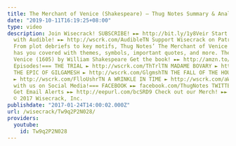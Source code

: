 ```yaml
---
title: The Merchant of Venice (Shakespeare) – Thug Notes Summary & Analysis
date: "2019-10-11T16:19:25+08:00"
type: video
description: Join Wisecrack! SUBSCRIBE! ►► http://bit.ly/1y8Veir Start your FREE Trial
  with Audible! ►► http://wscrk.com/AudibleTN Support Wisecrack on Patreon! ►► http://wscrk.com/Wisecrackptrn
  From plot debriefs to key motifs, Thug Notes’ The Merchant of Venice Summary & Analysis
  has you covered with themes, symbols, important quotes, and more. The Merchant of
  Venice (1605) by William Shakespeare Get the book! ►► http://amzn.to/2iSNQtr ===More
  Episodes!=== THE TRIAL ► http://wscrk.com/ThTrlTN MADAME BOVARY ► http://wscrk.com/MdmBryTN
  THE EPIC OF GILGAMESH ► http://wscrk.com/GlgmshTN THE FALL OF THE HOUSE OF USHER
  ► http://wscrk.com/FlloUshrTN A WRINKLE IN TIME ► http://wscrk.com/aWrnTmTN ===Connect
  with us on Social Media!=== FACEBOOK ►► facebook.com/ThugNotes TWITTER ►► @SparkySweetsPhD
  Get Email Alerts ►► http://eepurl.com/bcSRD9 Check out our Merch! ►► http://www.wisecrack.co/store
  © 2017 Wisecrack, Inc.
publishdate: "2017-01-24T14:00:02.000Z"
url: /wisecrack/Tw9q2P2N028/
providers:
  youtube:
    id: Tw9q2P2N028
---
```

